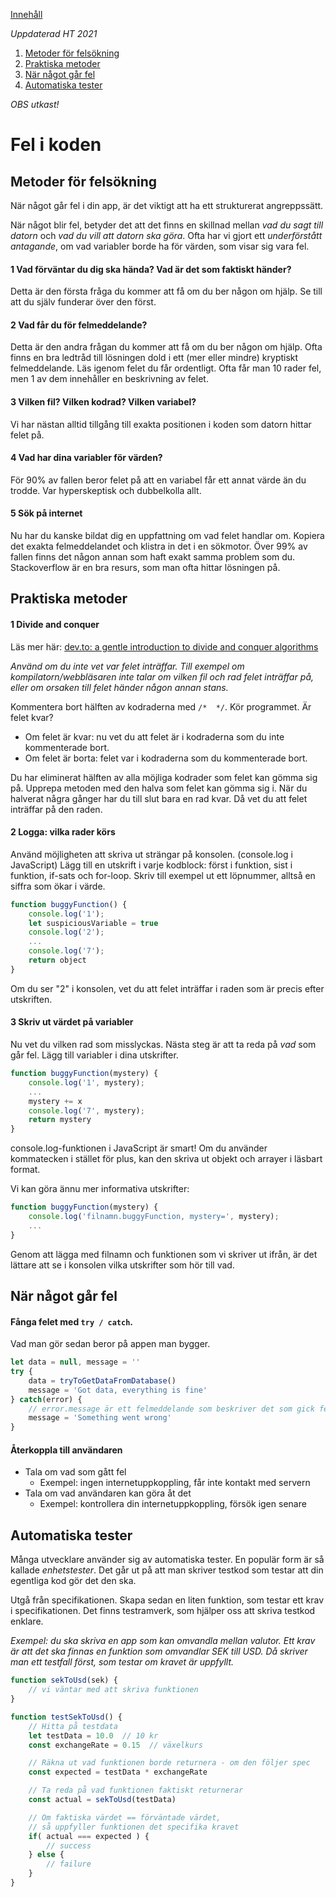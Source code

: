 [Innehåll](../README.md)

*Uppdaterad HT 2021*

1. [Metoder för felsökning](#metoder-för-felsökning)
1. [Praktiska metoder](#praktiska-metoder)
1. [När något går fel](#när-något-går-fel)
1. [Automatiska tester](#automatiska-tester)

*OBS utkast!*



# Fel i koden
## Metoder för felsökning
När något går fel i din app, är det viktigt att ha ett strukturerat angreppssätt.

När något blir fel, betyder det att det finns en skillnad mellan *vad du sagt till datorn* och *vad du vill att datorn ska göra*. Ofta har vi gjort ett *underförstått antagande*, om vad variabler borde ha för värden, som visar sig vara fel.

#### 1 Vad förväntar du dig ska hända? Vad är det som faktiskt händer?
Detta är den första fråga du kommer att få om du ber någon om hjälp. Se till att du själv funderar över den först.

#### 2 Vad får du för felmeddelande?
Detta är den andra frågan du kommer att få om du ber någon om hjälp. Ofta finns en bra ledtråd till lösningen dold i ett (mer eller mindre) kryptiskt felmeddelande. Läs igenom felet du får ordentligt. Ofta får man 10 rader fel, men 1 av dem innehåller en beskrivning av felet.

#### 3 Vilken fil? Vilken kodrad? Vilken variabel?
Vi har nästan alltid tillgång till exakta positionen i koden som datorn hittar felet på.

#### 4 Vad har dina variabler för värden?
För 90% av fallen beror felet på att en variabel får ett annat värde än du trodde. Var hyperskeptisk och dubbelkolla allt.

#### 5 Sök på internet
Nu har du kanske bildat dig en uppfattning om vad felet handlar om. Kopiera det exakta felmeddelandet och klistra in det i en sökmotor. Över 99% av fallen finns det någon annan som haft exakt samma problem som du. Stackoverflow är en bra resurs, som man ofta hittar lösningen på.

## Praktiska metoder
#### 1 Divide and conquer
Läs mer här: [dev.to: a gentle introduction to divide and conquer algorithms](https://dev.to/brandonskerritt/a-gentle-introduction-to-divide-and-conquer-algorithms-1ga)

*Använd om du inte vet var felet inträffar. Till exempel om kompilatorn/webbläsaren inte talar om vilken fil och rad felet inträffar på, eller om orsaken till felet händer någon annan stans.*

Kommentera bort hälften av kodraderna med `/*  */`. Kör programmet. Är felet kvar?
+ Om felet är kvar: nu vet du att felet är i kodraderna som du inte kommenterade bort.
+ Om felet är borta: felet var i kodraderna som du kommenterade bort.

Du har eliminerat hälften av alla möjliga kodrader som felet kan gömma sig på. Upprepa metoden med den halva som felet kan gömma sig i. När du halverat några gånger har du till slut bara en rad kvar. Då vet du att felet inträffar på den raden.


#### 2 Logga: vilka rader körs
Använd möjligheten att skriva ut strängar på konsolen. (console.log i JavaScript) Lägg till en utskrift i varje kodblock: först i funktion, sist i funktion, if-sats och for-loop. Skriv till exempel ut ett löpnummer, alltså en siffra som ökar i värde.

```javascript
function buggyFunction() {
	console.log('1');
	let suspiciousVariable = true
	console.log('2');
	...
	console.log('7');
	return object
}
```

Om du ser "2" i konsolen, vet du att felet inträffar i raden som är precis efter utskriften.

#### 3 Skriv ut värdet på variabler
Nu vet du vilken rad som misslyckas. Nästa steg är att ta reda på *vad* som går fel. Lägg till variabler i dina utskrifter.
```javascript
function buggyFunction(mystery) {
	console.log('1', mystery);
	...
	mystery += x
	console.log('7', mystery);
	return mystery
}
```

console.log-funktionen i JavaScript är smart! Om du använder kommatecken i stället för plus, kan den skriva ut objekt och arrayer i läsbart format.

Vi kan göra ännu mer informativa utskrifter:
```javascript
function buggyFunction(mystery) {
	console.log('filnamn.buggyFunction, mystery=', mystery);
	...
}
```

Genom att lägga med filnamn och funktionen som vi skriver ut ifrån, är det lättare att se i konsolen vilka utskrifter som hör till vad.



## När något går fel
#### Fånga felet med `try / catch`.
Vad man gör sedan beror på appen man bygger.
```javascript
let data = null, message = ''
try {
	data = tryToGetDataFromDatabase()
	message = 'Got data, everything is fine'
} catch(error) {
	// error.message är ett felmeddelande som beskriver det som gick fel
	message = 'Something went wrong'
}
```


#### Återkoppla till användaren
+ Tala om vad som gått fel
	+ Exempel: ingen internetuppkoppling, får inte kontakt med servern
+ Tala om vad användaren kan göra åt det
	+ Exempel: kontrollera din internetuppkoppling, försök igen senare


## Automatiska tester
Många utvecklare använder sig av automatiska tester. En populär form är så kallade *enhetstester*. Det går ut på att man skriver testkod som testar att din egentliga kod gör det den ska.

Utgå från specifikationen. Skapa sedan en liten funktion, som testar ett krav i specifikationen. Det finns testramverk, som hjälper oss att skriva testkod enklare.

*Exempel: du ska skriva en app som kan omvandla mellan valutor. Ett krav är att det ska finnas en funktion som omvandlar SEK till USD. Då skriver man ett testfall först, som testar om kravet är uppfyllt.*
```javascript
function sekToUsd(sek) {
	// vi väntar med att skriva funktionen
}

function testSekToUsd() {
	// Hitta på testdata
	let testData = 10.0  // 10 kr
	const exchangeRate = 0.15  // växelkurs

	// Räkna ut vad funktionen borde returnera - om den följer spec
	const expected = testData * exchangeRate

	// Ta reda på vad funktionen faktiskt returnerar
	const actual = sekToUsd(testData)

	// Om faktiska värdet == förväntade värdet,
	// så uppfyller funktionen det specifika kravet
	if( actual === expected ) {
		// success
	} else {
		// failure
	}
}
```
